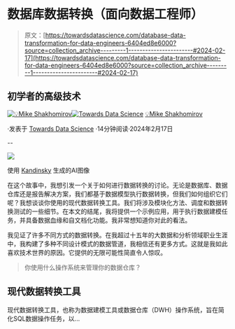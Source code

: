 # 数据库数据转换（面向数据工程师）

> 原文：[https://towardsdatascience.com/database-data-transformation-for-data-engineers-6404ed8e6000?source=collection_archive---------1-----------------------#2024-02-17](https://towardsdatascience.com/database-data-transformation-for-data-engineers-6404ed8e6000?source=collection_archive---------1-----------------------#2024-02-17)

## 初学者的高级技术

[](https://mshakhomirov.medium.com/?source=post_page---byline--6404ed8e6000--------------------------------)[![💡Mike Shakhomirov](../Images/bc6895c7face3244d488feb97ba0f68e.png)](https://mshakhomirov.medium.com/?source=post_page---byline--6404ed8e6000--------------------------------)[](https://towardsdatascience.com/?source=post_page---byline--6404ed8e6000--------------------------------)[![Towards Data Science](../Images/a6ff2676ffcc0c7aad8aaf1d79379785.png)](https://towardsdatascience.com/?source=post_page---byline--6404ed8e6000--------------------------------) [💡Mike Shakhomirov](https://mshakhomirov.medium.com/?source=post_page---byline--6404ed8e6000--------------------------------)

·发表于 [Towards Data Science](https://towardsdatascience.com/?source=post_page---byline--6404ed8e6000--------------------------------) ·14分钟阅读·2024年2月17日

--

![](../Images/cf75ce2871beb0466eab1abc43baaa20.png)

使用 [Kandinsky](https://github.com/ai-forever/Kandinsky-2) 生成的AI图像

在这个故事中，我想引发一个关于如何进行数据转换的讨论。无论是数据库、数据仓库还是报告解决方案，我们都基于数据模型执行数据转换，但我们如何组织它们呢？我想谈谈你使用的现代数据转换工具。我们将涉及模块化方法、调度和数据转换测试的一些细节。在本文的结尾，我将提供一个示例应用，用于执行数据建模任务，并具备数据血缘和自文档化功能。我非常想知道你对此的看法。

我见证了许多不同方式的数据转换。在我超过十五年的大数据和分析领域职业生涯中，我构建了多种不同设计模式的数据管道，我相信还有更多方式。这就是我如此喜欢技术世界的原因。它提供的无限可能性简直令人惊叹。

> 你使用什么操作系统来管理你的数据仓库？

## 现代数据转换工具

现代数据转换工具，也称为数据建模工具或数据仓库（DWH）操作系统，旨在简化SQL数据操作任务，以...
